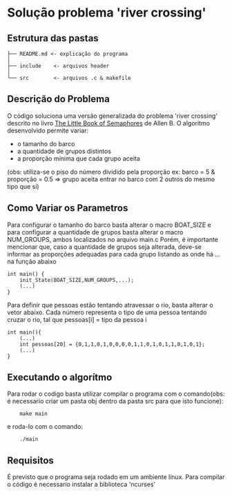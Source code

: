 # Solução problema 'river crossing'
## Estrutura das pastas

~~~
├── README.md <- explicação do programa
│
├── include    <- arquivos header
│
└── src        <- arquivos .c & makefile
~~~

## Descrição do Problema
O código soluciona uma versão generalizada do problema 'river crossing' descrito no livro  [The Little Book of Semaphores](https://greenteapress.com/wp/semaphores/) de Allen B. O algoritmo desenvolvido permite variar: 

- o tamanho do barco
- a quantidade de grupos distintos
- a proporção mínima que cada grupo aceita 

(obs: utiliza-se o piso do número dividido pela proporção ex: barco = 5 & proporção = 0.5 => grupo aceita entrar no barco com 2 outros do mesmo tipo que sí)

## Como Variar os Parametros
Para configurar o tamanho do barco basta alterar o macro BOAT_SIZE e para configurar a quantidade de grupos basta alterar o macro NUM_GROUPS, ambos localizados no arquivo main.c
Porém, é importante mencionar que, caso a quantidade de grupos seja alterada, deve-se informar as proporções adequadas para cada grupo listando as onde há ... na função abaixo

~~~
int main() {
	init_State(BOAT_SIZE,NUM_GROUPS,...);
    (...)
}
~~~

Para definir que pessoas estão tentando atravessar o rio, basta alterar o vetor abaixo.
Cada número representa o tipo de uma pessoa tentando cruzar o rio, tal que pessoas[i] = tipo da pessoa i
~~~
int main(){
    (...)
    int pessoas[20] = {0,1,1,0,1,0,0,0,0,1,1,0,1,0,1,1,0,1,0,1};
    (...)
}
~~~

## Executando o algorítmo
Para rodar o codigo basta utilizar compilar o programa com o comando(obs: é necessario criar um pasta obj dentro da pasta src para que isto funcione):
~~~
    make main
~~~
e roda-lo com o comando:
~~~
    ./main
~~~

## Requisitos

É previsto que o programa seja rodado em um ambiente linux. Para compilar o código é necessario instalar a biblioteca 'ncurses'